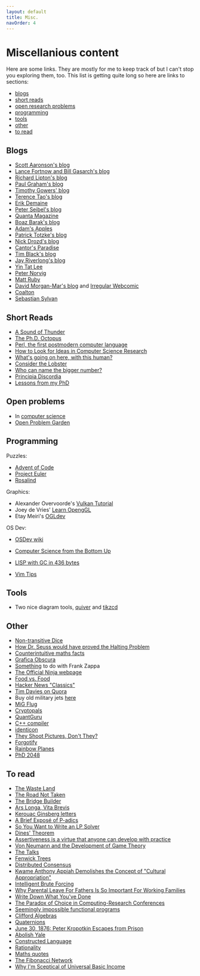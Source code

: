 ```yaml
---
layout: default
title: Misc.
navOrder: 4
---
```


# Miscellanious content

Here are some links. They are mostly for me to keep track of but I can't stop
you exploring them, too. This list is getting quite long so here are links to
sections:
- [blogs](#blogs)
- [short reads](#short-reads)
- [open research problems](#open-problems)
- [programming](#programming)
- [tools](#tools)
- [other](#other)
- [to read](#to-read)

## Blogs

- [Scott Aaronson's blog](https://www.scottaaronson.com/blog/)
- [Lance Fortnow and Bill Gasarch's blog](https://blog.computationalcomplexity.org/)
- [Richard Lipton's blog](https://rjlipton.wpcomstaging.com/)
- [Paul Graham's blog](http://www.paulgraham.com/)
- [Timothy Gowers' blog](https://gowers.wordpress.com/)
- [Terence Tao's blog](https://terrytao.wordpress.com/)
- [Erik Demaine](http://erikdemaine.org/)
- [Peter Seibel's blog](https://gigamonkeys.com/)
- [Quanta Magazine](https://www.quantamagazine.org/)
- [Boaz Barak's blog](https://windowsontheory.org/)
- [Adam's Apples](https://adamapples.blogspot.com/)
- [Patrick Totzke's blog](https://cgi.csc.liv.ac.uk/~patrick/)
- [Nick Drozd's blog](https://nickdrozd.github.io/)
- [Cantor's Paradise](https://www.cantorsparadise.com/)
- [Tim Black's blog](http://math.uchicago.edu/~timblack/)
- [Jay Riverlong's blog](https://jayriverlong.github.io/)
- [Yin Tat Lee](https://yintat.com/)
- [Peter Norvig](http://www.norvig.com/)
- [Matt Ruby](https://mattruby.substack.com/)
- [David Morgan-Mar's blog](https://www.dangermouse.net/) and [Irregular
  Webcomic](https://www.irregularwebcomic.net/)
- [Coalton](https://coalton-lang.github.io/)
- [Sebastian Sylvan](https://www.sebastiansylvan.com/)

## Short Reads

- [A Sound of Thunder](http://www.astro.sunysb.edu/fwalter/AST389/ASoundofThunder.pdf)
- [The Ph.D. Octopus](https://www.uky.edu/~eushe2/Pajares/octopus.html)
- [Perl, the first postmodern computer language](http://www.wall.org/~larry/pm.html)
- [How to Look for Ideas in Computer Science
  Research](https://medium.com/digital-diplomacy/how-to-look-for-ideas-in-computer-science-research-7a3fa6f4696f)
- [What's going on here, with this
  human?](https://grahamduncan.blog/whats-going-on-here/)
- [Consider the
  Lobster](https://genius.com/David-foster-wallace-consider-the-lobster-annotated)
- [Who can name the bigger
  number?](https://www.scottaaronson.com/writings/bignumbers.html)
- [Principia Discordia](http://www.principiadiscordia.com/book/1.php)
- [Lessons from my PhD](https://web.eecs.utk.edu/~azh/blog/lessonsfrommyphd.html)

## Open problems

- In [computer science](https://a3nm.net/work/research/questions/)
- [Open Problem Garden](www.openproblemgarden.org/)

## Programming

Puzzles:
- [Advent of Code](https://adventofcode.com/)
- [Project Euler](https://projecteuler.net/)
- [Rosalind](https://rosalind.info/problems/locations/)

Graphics:
- Alexander Overvoorde's [Vulkan Tutorial](https://vulkan-tutorial.com/)
- Joey de Vries' [Learn OpengGL](https://learnopengl.com/)
- Etay Meiri's [OGLdev](https://ogldev.org/)

OS Dev:
- [OSDev wiki](https://wiki.osdev.org/)
- [Computer Science from the Bottom Up](https://www.bottomupcs.com/)
- [LISP with GC in 436 bytes](https://justine.lol/sectorlisp2/)

- [Vim Tips](https://vimtips.strix.dev/)

## Tools

- Two nice diagram tools, [quiver](https://q.uiver.app/) and
  [tikzcd](https://tikzcd.yichuanshen.de/)

## Other

- [Non-transitive Dice](https://singingbanana.com/dice/article.htm)
- [How Dr. Seuss would have proved the Halting
  Problem](https://ebiquity.umbc.edu/blogger/2008/01/19/how-dr-suess-would-prove-the-halting-problem-undecidable/)
- [Counterintuitive maths
  facts](https://axisofordinary.substack.com/p/the-most-counterintuitive-facts-in)
- [Grafica Obscura](http://graficaobscura.com/)
- [Something](http://www.arf.ru/Notes/) to do with Frank Zappa
- [The Official Ninja webpage](www.realultimatepower.net)
- [Food vs. Food](https://kale.world/)
- [Hacker News "Classics"](https://jsomers.net/hn/)
- [Tim Davies on Quora](https://www.quora.com/profile/Tim-Davies-28)
- Buy old military jets [here](https://www.everettaero.com/)
- [MiG Flug](https://migflug.com/jetflights/)
- [Cryptopals](https://cryptopals.com/)
- [QuantGuru](https://quantguru.ai/index.php/en/)
- [C++ compiler](https://stackoverflow.com/questions/5508110/why-is-this-program-erroneously-rejected-by-three-c-compilers)
- [identicon](https://github.com/identicons/wombathead.png)
- [They Shoot Pictures, Don't
  They?](https://www.theyshootpictures.com/index.htm)
- [Forgotify](https://forgotify.com/player.cfm)
- [Rainbow Planes](https://booktwo.org/notebook/rainbow-plane-002-kiev/)
- [PhD 2048](https://ymfa.github.io/phd-2048/)

## To read

- [The Waste Land](https://www.poetryfoundation.org/poems/47311/the-waste-land)
- [The Road Not Taken](https://www.poetryfoundation.org/poems/44272/the-road-not-taken)
- [The Bridge Builder](https://www.poetryfoundation.org/poems/52702/the-bridge-builder)
- [Ars Longa, Vita Brevis](https://slatestarcodex.com/2017/11/09/ars-longa-vita-brevis/)
- [Kerouac Ginsberg letters](https://granta.com/kerouac-ginsberg-the-letters/)
- [A Brief Exposé of P-adics](https://tomrocksmaths.com/2021/07/02/a-brief-expose-of-p-adics/)
- [So You Want to Write an LP Solver](https://pvk.ca/Blog/2013/12/19/so-you-want-to-write-an-lp-solver/)
- [Dines' Theorem](https://www.cs.cmu.edu/~alw1/blog/dines.html)
- [Assertiveness is a virtue that anyone can develop with practice](https://psyche.co/ideas/assertiveness-is-a-virtue-that-anyone-can-develop-with-practice)
- [Von Neumann and the Development of Game Theory](https://cs.stanford.edu/people/eroberts/courses/soco/projects/1998-99/game-theory/neumann.html)
- [The Talks](https://the-talks.com/interview_tag/hollywood-icons/)
- [Fenwick Trees](https://jornhub.dev/articles/fenwick-trees/)
- [Distributed Consensus](https://www.bschaatsbergen.com/distributed-consensus)
- [Kwame Anthony Appiah Demolishes the Concept of "Cultural Appropriation"](https://stallman.org/articles/cultural-appropriation.html)
- [Intelligent Brute Forcing](https://davidkoloski.me/blog/intelligent-brute-forcing/)
- [Why Parental Leave For Fathers Is So Important For Working Families](https://www.dol.gov/sites/dolgov/files/OASP/legacy/files/PaternityBrief.pdf)
- [Write Down What You've Done](https://terrytao.wordpress.com/career-advice/write-down-what-youve-done/)
- [The Paradox of Choice in Computing-Research Conferences](https://cacm.acm.org/magazines/2021/11/256373-the-paradox-of-choice-in-computing-research-conferences/fulltext)
- [Seemingly impossible functional programs](http://math.andrej.com/2007/09/28/seemingly-impossible-functional-programs/)
- [Clifford Algebras](https://math.ucr.edu/home/baez/octonions/node6.html)
- [Quaternions](https://marctenbosch.com/quaternions/)
- [June 30, 1876: Peter Kropotkin Escapes from Prison](https://crimethinc.com/2021/12/09/june-30-1876-peter-kropotkin-escapes-from-prison-a-tale-of-derring-do-on-the-occasion-of-his-birthday)
- [Abolish Yale](https://yaledailynews.com/blog/2021/12/10/abolish-yale/)
- [Constructed Language](https://en.wikipedia.org/wiki/Constructed_language)
- [Rationality](https://stanford.edu/~alroth/rational.html)
- [Maths quotes](https://www.math.ucla.edu/%7Emason/wisdom/predrag.txt)
- [The Fibonacci Network](https://blog.jordan.matelsky.com/fib-graph/)
- [Why I'm Sceptical of Universal Basic Income](https://dynomight.net/2020/12/03/why-im-skeptical-of-UBI/)
